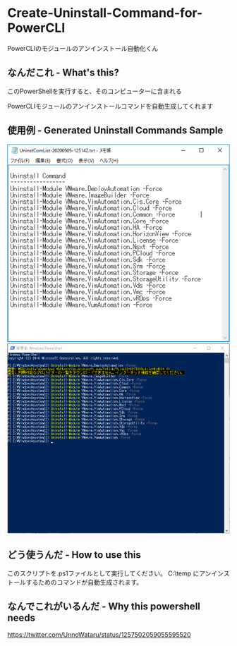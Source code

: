 # Create-Uninstall-Command-for-PowerCLI
PowerCLIのモジュールのアンインストール自動化くん

## なんだこれ - What's this?
このPowerShellを実行すると、そのコンピューターに含まれる

PowerCLIモジュールのアンインストールコマンドを自動生成してくれます

## 使用例 - Generated Uninstall Commands Sample

<img src=.\001.png width=640>

<img src=.\002.png width=640>

## どう使うんだ - How to use this
このスクリプトを.ps1ファイルとして実行してください。
C:\temp にアンインストールするためのコマンドが自動生成されます。

## なんでこれがいるんだ - Why this powershell needs
https://twitter.com/UnnoWataru/status/1257502059055595520
